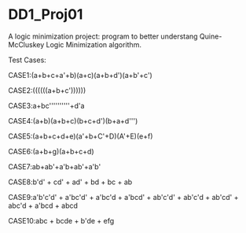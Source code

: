 # DD1_Proj01
 A logic minimization project: program to better understang Quine-McCluskey Logic Minimization algorithm.
 
 Test Cases:
 
 CASE1:(a+b+c+a'+b)(a+c)(a+b+d')(a+b'+c')
 
 CASE2:((((((a+b+c'))))))
 
 CASE3:a+bc''''''''''+d'a
 
 CASE4:(a+b)(a+b+c)(b+c+d')(b+a+d''')
 
 CASE5:(a+b+c+d+e)(a'+b+C'+D)(A'+E)(e+f)
 
 CASE6:(a+b+g)(a+b+c+d)
 
 CASE7:ab+ab'+a'b+ab'+a'b'
 
 CASE8:b'd' + cd' + ad' + bd + bc + ab
 
 CASE9:a'b'c'd' + a'bc'd' + a'bc'd + a'bcd' + ab'c'd' + ab'c'd + ab'cd' + abc'd + a'bcd + abcd
 
 CASE10:abc + bcde + b'de + efg
 
